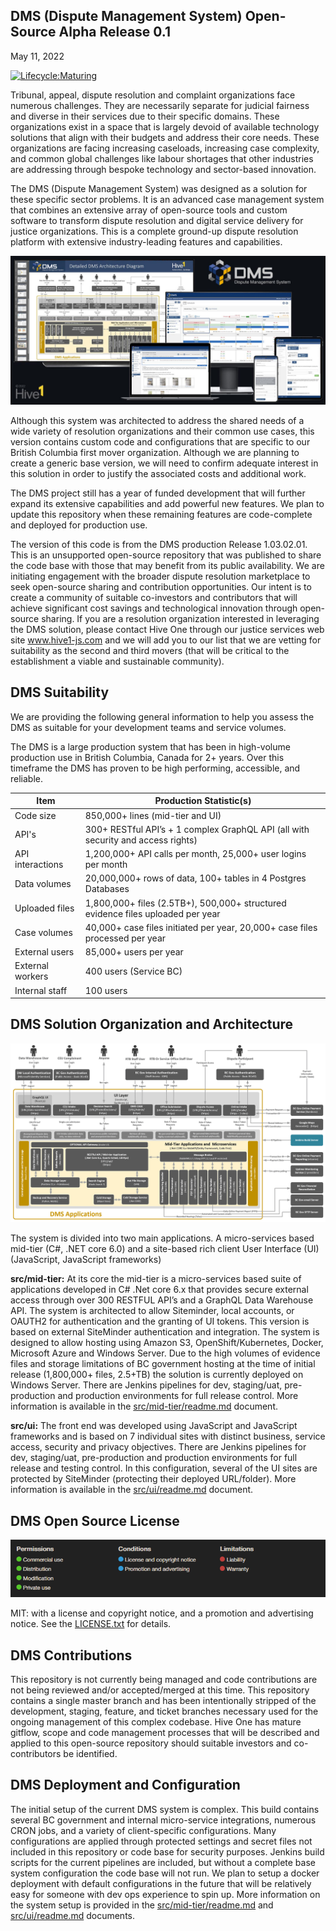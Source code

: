 ## DMS (Dispute Management System) Open-Source Alpha Release 0.1
May 11, 2022

[![Lifecycle:Maturing](https://img.shields.io/badge/Lifecycle-Maturing-007EC6)](<Redirect-URL>)

Tribunal, appeal, dispute resolution and complaint organizations face numerous challenges.  They are necessarily separate for judicial fairness and diverse in their services due to their specific domains.  These organizations exist in a space that is largely devoid of available technology solutions that align with their budgets and address their core needs.  These organizations are facing increasing caseloads, increasing case complexity, and common global challenges like labour shortages that other industries are addressing through bespoke technology and sector-based innovation.

The DMS (Dispute Management System) was designed as a solution for these specific sector problems.  It is an advanced case management system that combines an extensive array of open-source tools and custom software to transform dispute resolution and digital service delivery for justice organizations.  This is a complete ground-up dispute resolution platform with extensive industry-leading features and capabilities.

![DMS System](DMS_Devices.jpg)

Although this system was architected to address the shared needs of a wide variety of resolution organizations and their common use cases, this version contains custom code and configurations that are specific to our British Columbia first mover organization. Although we are planning to create a generic base version, we will need to confirm adequate interest in this solution in order to justify the associated costs and additional work. 

The DMS project still has a year of funded development that will further expand its extensive capabilities and add powerful new features. We plan to update this repository when these remaining features are code-complete and deployed for production use.

The version of this code is from the DMS production Release 1.03.02.01.  This is an unsupported open-source repository that was published to share the code base with those that may benefit from its public availability.  We are initiating engagement with the broader dispute resolution marketplace to seek open-source sharing and contribution opportunities.  Our intent is to create a community of suitable co-investors and contributors that will achieve significant cost savings and technological innovation through open-source sharing.   If you are a resolution organization interested in leveraging the DMS solution, please contact Hive One through our justice services web site www.hive1-js.com and we will add you to our list that we are vetting for suitability as the second and third movers (that will be critical to the establishment a viable and sustainable community).

## DMS Suitability

We are providing the following general information to help you assess the DMS as suitable for your development teams and service volumes.  

The DMS is a large production system that has been in high-volume production use in British Columbia, Canada for 2+ years. Over this timeframe the DMS has proven to be high performing, accessible, and reliable.


| Item   | Production Statistic(s) | 
| ------- | ------------ |
| Code size | 850,000+ lines (mid-tier and UI) |
| API's | 300+ RESTful API’s + 1 complex GraphQL API (all with security and access rights) |
| API interactions | 1,200,000+ API calls per month, 25,000+ user logins per month |
| Data volumes | 20,000,000+ rows of data, 100+ tables in 4 Postgres Databases |
| Uploaded files | 1,800,000+ files (2.5TB+), 500,000+ structured evidence files uploaded per year | 
| Case volumes | 40,000+ case files initiated per year, 20,000+ case files processed per year |
| External users | 85,000+ users per year |
| External workers | 400 users (Service BC) |
| Internal staff | 100 users |

## DMS Solution Organization and Architecture

![DMS Architecture](DMS_Architecture_Diagram.png)

The system is divided into two main applications.  A micro-services based mid-tier (C#, .NET core 6.0) and a site-based rich client User Interface (UI) (JavaScript, JavaScript frameworks)

**src/mid-tier:** At its core the mid-tier is a micro-services based suite of applications developed in C# .Net core 6.x that provides secure external access through over 300 RESTFUL API’s and a GraphQL Data Warehouse API.   The system is architected to allow Siteminder, local accounts, or OAUTH2 for authentication and the granting of UI tokens.  This version is based on external SiteMinder authentication and integration.  The system is designed to allow hosting using Amazon S3, OpenShift/Kubernetes, Docker, Microsoft Azure and Windows Server.  Due to the high volumes of evidence files and storage limitations of BC government hosting at the time of initial release (1,800,000+ files, 2.5+TB) the solution is currently deployed on Windows Server.  There are Jenkins pipelines for dev, staging/uat, pre-production and production environments for full release control. More information is available in the [src/mid-tier/readme.md](/src/mid-tier/README.md) document.  

**src/ui:** The front end was developed using JavaScript and JavaScript frameworks and is based on 7 individual sites with distinct business, service access, security and privacy objectives. There are Jenkins pipelines for dev, staging/uat, pre-production and production environments for full release and testing control.  In this configuration, several of the UI sites are protected by SiteMinder (protecting their deployed URL/folder).  More information is available in the [src/ui/readme.md](/src/ui/README.md) document.

## DMS Open Source License

![MIT License](DMS_MIT_Permissions_Conditions_Limitations.png)

MIT: with a license and copyright notice, and a promotion and advertising notice.  See the [LICENSE.txt](LICENSE) for details.

## DMS Contributions

This repository is not currently being managed and code contributions are not being reviewed and/or accepted/merged at this time. This repository contains a single master branch and has been intentionally stripped of the development, staging, feature, and ticket branches necessary used for the ongoing management of this complex codebase.  Hive One has mature gitflow, scope and code management processes that will be described and applied to this open-source repository should suitable investors and co-contributors be identified.   

## DMS Deployment and Configuration

The initial setup of the current DMS system is complex.  This build contains several BC government and internal micro-service integrations, numerous CRON jobs, and a variety of client-specific configurations.  Many configurations are applied through protected settings and secret files not included in this repository or code base for security purposes.  Jenkins build scripts for the current pipelines are included, but without a complete base system configuration the code base will not run.   We plan to setup a docker deployment with default configurations in the future that will be relatively easy for someone with dev ops experience to spin up.  More information on the system setup is provided in the [src/mid-tier/readme.md](/src/mid-tier/README.md) and [src/ui/readme.md](/src/ui/README.md) documents.
